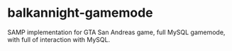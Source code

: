 # balkannight-gamemode
SAMP implementation for GTA San Andreas game, full MySQL gamemode, with full of interaction with MySQL.
